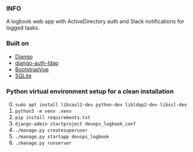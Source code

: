 ### INFO

A logbook web app with ActiveDirectory auth and Slack notifications for logged tasks. 

### Built on

- [Django](https://docs.djangoproject.com/en/3.1/)
- [django-auth-ldap](https://django-auth-ldap.readthedocs.io)
- [BootstrapVue](https://bootstrap-vue.org)
- [SQLite](https://www.sqlite.org/quickstart.html)

### Python virtual environment setup for a clean installation

0. `sudo apt install libsasl2-dev python-dev libldap2-dev libssl-dev`
1. `python3 -m venv .venv`
2. `pip install requirements.txt`
3. `django-admin startproject devops_logbook_conf`
4. `./manage.py createsuperuser`
5. `./manage.py startapp devops_logbook`
6. `./manage.py runserver`